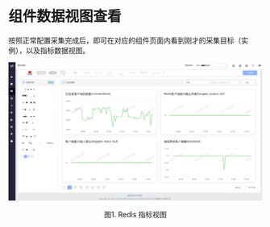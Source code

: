 # 组件数据视图查看

按照正常配置采集完成后，即可在对应的组件页面内看到刚才的采集目标（实例），以及指标数据视图。

![-w2020](../../assets/component_redis_views.png)
<center>图1. Redis 指标视图</center>
